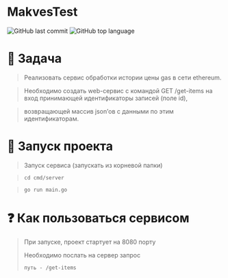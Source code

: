 # MakvesTest

![GitHub last commit](https://img.shields.io/github/last-commit/burmatovdd/MakvesTest?style=flat-square)
![GitHub top language](https://img.shields.io/github/languages/top/burmatovdd/MakvesTest?style=flat-square)

# :memo: Задача
> Реализовать сервис обработки истории цены gas в сети ethereum.

> Необходимо создать web-сервис с командой GET  /get-items на вход принимающей идентификаторы записей (поле id), 

> возвращающей массив json’ов c данными по этим идентификаторам.

# :rocket: Запуск проекта
> Запуск сервиса (запускать из корневой папки)

> `cd cmd/server`

> `go run main.go`

# :question: Как пользоваться сервисом
> При запуске, проект стартует на 8080 порту
>
> Необходимо послать на сервер запрос 
>
> `путь - /get-items`

